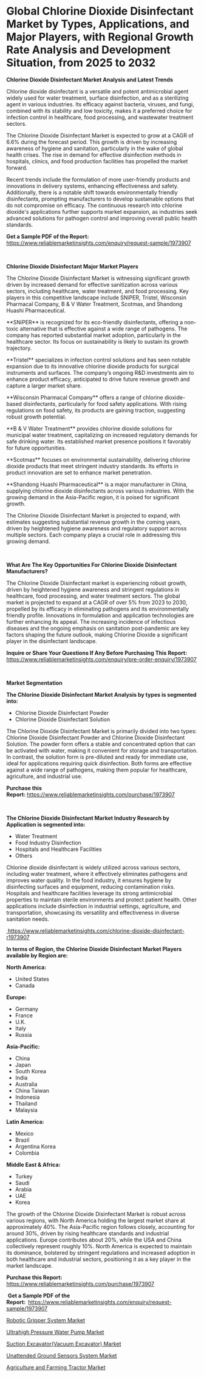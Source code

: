 <p><h1>Global Chlorine Dioxide Disinfectant Market by Types, Applications, and Major Players, with Regional Growth Rate Analysis and Development Situation, from 2025 to 2032</h1></p><p><strong>Chlorine Dioxide Disinfectant Market Analysis and Latest Trends</strong></p>
<p><p>Chlorine dioxide disinfectant is a versatile and potent antimicrobial agent widely used for water treatment, surface disinfection, and as a sterilizing agent in various industries. Its efficacy against bacteria, viruses, and fungi, combined with its stability and low toxicity, makes it a preferred choice for infection control in healthcare, food processing, and wastewater treatment sectors.</p><p>The Chlorine Dioxide Disinfectant Market is expected to grow at a CAGR of 6.6% during the forecast period. This growth is driven by increasing awareness of hygiene and sanitation, particularly in the wake of global health crises. The rise in demand for effective disinfection methods in hospitals, clinics, and food production facilities has propelled the market forward. </p><p>Recent trends include the formulation of more user-friendly products and innovations in delivery systems, enhancing effectiveness and safety. Additionally, there is a notable shift towards environmentally friendly disinfectants, prompting manufacturers to develop sustainable options that do not compromise on efficacy. The continuous research into chlorine dioxide's applications further supports market expansion, as industries seek advanced solutions for pathogen control and improving overall public health standards.</p></p>
<p><strong>Get a Sample PDF of the Report:&nbsp;</strong> <a href="https://www.reliablemarketinsights.com/enquiry/request-sample/1973907?utm_campaign=3209&utm_medium=2&utm_source=Github&utm_content=ia&utm_term=02042025&utm_id=chlorine-dioxide-disinfectant">https://www.reliablemarketinsights.com/enquiry/request-sample/1973907</a></p>
<p>&nbsp;</p>
<p><strong>Chlorine Dioxide Disinfectant Major Market Players</strong></p>
<p><p>The Chlorine Dioxide Disinfectant Market is witnessing significant growth driven by increased demand for effective sanitization across various sectors, including healthcare, water treatment, and food processing. Key players in this competitive landscape include SNiPER, Tristel, Wisconsin Pharmacal Company, B & V Water Treatment, Scotmas, and Shandong Huashi Pharmaceutical.</p><p>**SNiPER** is recognized for its eco-friendly disinfectants, offering a non-toxic alternative that is effective against a wide range of pathogens. The company has reported substantial market adoption, particularly in the healthcare sector. Its focus on sustainability is likely to sustain its growth trajectory.</p><p>**Tristel** specializes in infection control solutions and has seen notable expansion due to its innovative chlorine dioxide products for surgical instruments and surfaces. The company’s ongoing R&D investments aim to enhance product efficacy, anticipated to drive future revenue growth and capture a larger market share.</p><p>**Wisconsin Pharmacal Company** offers a range of chlorine dioxide-based disinfectants, particularly for food safety applications. With rising regulations on food safety, its products are gaining traction, suggesting robust growth potential.</p><p>**B & V Water Treatment** provides chlorine dioxide solutions for municipal water treatment, capitalizing on increased regulatory demands for safe drinking water. Its established market presence positions it favorably for future opportunities.</p><p>**Scotmas** focuses on environmental sustainability, delivering chlorine dioxide products that meet stringent industry standards. Its efforts in product innovation are set to enhance market penetration.</p><p>**Shandong Huashi Pharmaceutical** is a major manufacturer in China, supplying chlorine dioxide disinfectants across various industries. With the growing demand in the Asia-Pacific region, it is poised for significant growth.</p><p>The Chlorine Dioxide Disinfectant Market is projected to expand, with estimates suggesting substantial revenue growth in the coming years, driven by heightened hygiene awareness and regulatory support across multiple sectors. Each company plays a crucial role in addressing this growing demand.</p></p>
<p>&nbsp;</p>
<p><strong>What Are The Key Opportunities For Chlorine Dioxide Disinfectant Manufacturers?</strong></p>
<p><p>The Chlorine Dioxide Disinfectant market is experiencing robust growth, driven by heightened hygiene awareness and stringent regulations in healthcare, food processing, and water treatment sectors. The global market is projected to expand at a CAGR of over 5% from 2023 to 2030, propelled by its efficacy in eliminating pathogens and its environmentally friendly profile. Innovations in formulation and application technologies are further enhancing its appeal. The increasing incidence of infectious diseases and the ongoing emphasis on sanitation post-pandemic are key factors shaping the future outlook, making Chlorine Dioxide a significant player in the disinfectant landscape.</p></p>
<p><strong>Inquire or Share Your Questions If Any Before Purchasing This Report:</strong> <a href="https://www.reliablemarketinsights.com/enquiry/pre-order-enquiry/1973907?utm_campaign=3209&utm_medium=2&utm_source=Github&utm_content=ia&utm_term=02042025&utm_id=chlorine-dioxide-disinfectant">https://www.reliablemarketinsights.com/enquiry/pre-order-enquiry/1973907</a></p>
<p>&nbsp;</p>
<p><strong>Market Segmentation</strong></p>
<p><strong>The Chlorine Dioxide Disinfectant Market Analysis by types is segmented into:</strong></p>
<p><ul><li>Chlorine Dioxide Disinfectant Powder</li><li>Chlorine Dioxide Disinfectant Solution</li></ul></p>
<p><p>The Chlorine Dioxide Disinfectant Market is primarily divided into two types: Chlorine Dioxide Disinfectant Powder and Chlorine Dioxide Disinfectant Solution. The powder form offers a stable and concentrated option that can be activated with water, making it convenient for storage and transportation. In contrast, the solution form is pre-diluted and ready for immediate use, ideal for applications requiring quick disinfection. Both forms are effective against a wide range of pathogens, making them popular for healthcare, agriculture, and industrial use.</p></p>
<p><strong>Purchase this Report:&nbsp;</strong><a href="https://www.reliablemarketinsights.com/purchase/1973907?utm_campaign=3209&utm_medium=2&utm_source=Github&utm_content=ia&utm_term=02042025&utm_id=chlorine-dioxide-disinfectant">https://www.reliablemarketinsights.com/purchase/1973907</a></p>
<p>&nbsp;</p>
<p><strong>The Chlorine Dioxide Disinfectant Market Industry Research by Application is segmented into:</strong></p>
<p><ul><li>Water Treatment</li><li>Food Industry Disinfection</li><li>Hospitals and Healthcare Facilities</li><li>Others</li></ul></p>
<p><p>Chlorine dioxide disinfectant is widely utilized across various sectors, including water treatment, where it effectively eliminates pathogens and improves water quality. In the food industry, it ensures hygiene by disinfecting surfaces and equipment, reducing contamination risks. Hospitals and healthcare facilities leverage its strong antimicrobial properties to maintain sterile environments and protect patient health. Other applications include disinfection in industrial settings, agriculture, and transportation, showcasing its versatility and effectiveness in diverse sanitation needs.</p></p>
<p><a href="https://www.reliablemarketinsights.com/chlorine-dioxide-disinfectant-r1973907?utm_campaign=3209&utm_medium=2&utm_source=Github&utm_content=ia&utm_term=02042025&utm_id=chlorine-dioxide-disinfectant">&nbsp;https://www.reliablemarketinsights.com/chlorine-dioxide-disinfectant-r1973907</a></p>
<p><strong>In terms of Region, the Chlorine Dioxide Disinfectant Market Players available by Region are:</strong></p>
<p>
    <p> <strong> North America: </strong>
        <ul>
            <li>United States</li>
            <li>Canada</li>
        </ul>
        </p> 
    <p> <strong> Europe: </strong>
        <ul>
            <li>Germany</li>
            <li>France</li>
            <li>U.K.</li>
            <li>Italy</li>
            <li>Russia</li>
        </ul>
        </p> 
    <p> <strong> Asia-Pacific: </strong>
        <ul>
            <li>China</li>
            <li>Japan</li>
            <li>South Korea</li>
            <li>India</li>
            <li>Australia</li>
            <li>China Taiwan</li>
            <li>Indonesia</li>
            <li>Thailand</li>
            <li>Malaysia</li>
        </ul>
        </p> 
    <p> <strong> Latin America: </strong>
        <ul>
            <li>Mexico</li>
            <li>Brazil</li>
            <li>Argentina Korea</li>
            <li>Colombia</li>
        </ul>
        </p> 
    <p> <strong> Middle East & Africa: </strong>
        <ul>
            <li>Turkey</li>
            <li>Saudi</li>
            <li>Arabia</li>
            <li>UAE</li>
            <li>Korea</li>
        </ul>
    </p>
    </p>
<p><p>The growth of the Chlorine Dioxide Disinfectant Market is robust across various regions, with North America holding the largest market share at approximately 40%. The Asia-Pacific region follows closely, accounting for around 30%, driven by rising healthcare standards and industrial applications. Europe contributes about 20%, while the USA and China collectively represent roughly 10%. North America is expected to maintain its dominance, bolstered by stringent regulations and increased adoption in both healthcare and industrial sectors, positioning it as a key player in the market landscape.</p></p>
<p><strong>Purchase this Report: </strong><a href="https://www.reliablemarketinsights.com/purchase/1973907?utm_campaign=3209&utm_medium=2&utm_source=Github&utm_content=ia&utm_term=02042025&utm_id=chlorine-dioxide-disinfectant">https://www.reliablemarketinsights.com/purchase/1973907</a></p>
<p>&nbsp;<strong>Get a Sample PDF of the Report:&nbsp;&nbsp;</strong><a href="https://www.reliablemarketinsights.com/enquiry/request-sample/1973907?utm_campaign=3209&utm_medium=2&utm_source=Github&utm_content=ia&utm_term=02042025&utm_id=chlorine-dioxide-disinfectant">https://www.reliablemarketinsights.com/enquiry/request-sample/1973907</a></p>
<p><strong></strong></p>
<p><p><a href="https://www.linkedin.com/pulse/robotic-gripper-system-market-size-expansion-forecast-kkade?utm_campaign=3209&utm_medium=2&utm_source=Github&utm_content=ia&utm_term=02042025&utm_id=chlorine-dioxide-disinfectant">Robotic Gripper System Market</a></p><p><a href="https://www.linkedin.com/pulse/strategic-market-research-report-ultrahigh-pressure-water-pbkye?utm_campaign=3209&utm_medium=2&utm_source=Github&utm_content=ia&utm_term=02042025&utm_id=chlorine-dioxide-disinfectant">Ultrahigh Pressure Water Pump Market</a></p><p><a href="https://www.linkedin.com/pulse/latest-market-analysis-shows-suction-excavatorvacuum-c5tbe?utm_campaign=3209&utm_medium=2&utm_source=Github&utm_content=ia&utm_term=02042025&utm_id=chlorine-dioxide-disinfectant">Suction Excavator(Vacuum Excavator) Market</a></p><p><a href="https://www.linkedin.com/pulse/unattended-ground-sensors-system-market-growth-outlook-wik5e?utm_campaign=3209&utm_medium=2&utm_source=Github&utm_content=ia&utm_term=02042025&utm_id=chlorine-dioxide-disinfectant">Unattended Ground Sensors System Market</a></p><p><a href="https://www.linkedin.com/pulse/market-growth-agriculture-farming-tractor-sector-2025-2032-emerging-qzc9e?utm_campaign=3209&utm_medium=2&utm_source=Github&utm_content=ia&utm_term=02042025&utm_id=chlorine-dioxide-disinfectant">Agriculture and Farming Tractor Market</a></p></p>